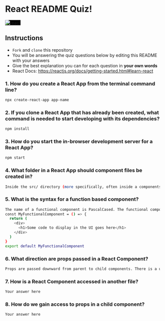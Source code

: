 # React README Quiz!

<div>
  <img alt="react" style="background-color: black" src="https://betabeers.com/static/uploads/blog/20170420_React_logo_wordmark.png" />
</div>

## Instructions

- `Fork` and `clone` this repository
- You will be answering the quiz questions below by editing this README with your answers
- Give the best explanation you can for each question in **your own words**
- React Docs: https://reactjs.org/docs/getting-started.html#learn-react

### 1. How do you create a React App from the terminal command line?

```sh
npx create-react-app app-name
```

### 2. If you clone a React App that has already been created, what command is needed to start developing with its dependencies?

```sh
npm install
```

### 3. How do you start the in-browser development server for a React App?

```sh
npm start
```

### 4. What folder in a React App should component files be created in?

```sh
Inside the src/ directory (more specifically, often inside a components/ subdirectory within src/)
```

### 5. What is the syntax for a function based component?

```sh
The name of a functional component is PascalCased. The functional component body includes component-specific variables and logic, and it must include a return statement to display UI elements. Beneath the functional component declaration, we must include an export statement. Here is an example of a functional component:
const MyFunctionalComponent = () => {
  return (
    <div>
      <h1>Some code to display in the UI goes here</h1>
    </div>
  )
}
export default MyFunctionalComponent
```

### 6. What direction are props passed in a React Component?

```sh
Props are passed downward from parent to child components. There is a unidirectional data flow.
```

### 7. How is a React Component accessed in another file?

```sh
Your answer here
```

### 8. How do we gain access to props in a child component?

```sh
Your answer here
```
